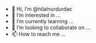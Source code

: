 - 👋 Hi, I’m @hilalnurdurdac
- 👀 I’m interested in ...
- 🌱 I’m currently learning ...
- 💞️ I’m looking to collaborate on ...
- 📫 How to reach me ...

<!---
hilalnurdurdac/hilalnurdurdac is a ✨ special ✨ repository because its `README.md` (this file) appears on your GitHub profile.
You can click the Preview link to take a look at your changes.
--->
